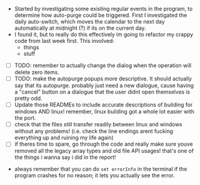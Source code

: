 - Started by investigating some existing regular events in the program, to determine how auto-purge could be triggered. First I investigated the daily auto-switch, which moves the calendar to the next day automatically at midnight (?) if its on the current day.
- I found it, but to really do this effectively im going to refactor my crappy code from last week first. This involved:
	- things
	- stuff
- [ ] TODO: remember to actually change the dialog when the operation will delete zero items.
- [ ] TODO: make the autopurge popups more descriptive. It should actually say that its autopurge. probably just need a new dialogue, cause having a "cancel" button on a dialogue that the user didnt open themselves is pretty odd.
- [ ] Update those READMEs to include accurate descriptions of building for windows AND linux! remember, linux building got a whole lot easier with the port.
- [ ] check that the files still transfer readily between linux and windows without any problems! (i.e. check the line endings arent fucking everything up and ruining my life again)
- [ ] if theres time to spare, go through the code and really make sure youve removed all the legacy array types and old file API usages! that's one of the things i wanna say i did in the report!
- always remember that you can do `set errorInfo` in the terminal if the program crashes for no reason; it lets you actually see the error.